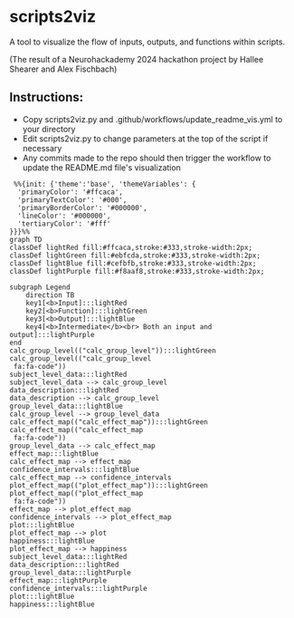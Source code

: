 # scripts2viz
A tool to visualize the flow of inputs, outputs, and functions within scripts.

(The result of a Neurohackademy 2024 hackathon project by Hallee Shearer and Alex Fischbach)

## Instructions:
- Copy scripts2viz.py and .github/workflows/update_readme_vis.yml to your directory
- Edit scripts2viz.py to change parameters at the top of the script if necessary
- Any commits made to the repo should then trigger the workflow to update the README.md file's visualization

```mermaid
 %%{init: {'theme':'base', 'themeVariables': {
  'primaryColor': '#ffcaca',
  'primaryTextColor': '#000',
  'primaryBorderColor': '#000000',
  'lineColor': '#000000',
  'tertiaryColor': '#fff'
}}}%%
graph TD
classDef lightRed fill:#ffcaca,stroke:#333,stroke-width:2px;
classDef lightGreen fill:#ebfcda,stroke:#333,stroke-width:2px;
classDef lightBlue fill:#cefbfb,stroke:#333,stroke-width:2px;
classDef lightPurple fill:#f8aaf8,stroke:#333,stroke-width:2px;

subgraph Legend
    direction TB
    key1[<b>Input]:::lightRed
    key2[<b>Function]:::lightGreen
    key3[<b>Output]:::lightBlue
    key4[<b>Intermediate</b><br> Both an input and output]:::lightPurple
end
calc_group_level(("calc_group_level")):::lightGreen
calc_group_level(("calc_group_level
 fa:fa-code"))
subject_level_data:::lightRed
subject_level_data --> calc_group_level
data_description:::lightRed
data_description --> calc_group_level
group_level_data:::lightBlue
calc_group_level --> group_level_data
calc_effect_map(("calc_effect_map")):::lightGreen
calc_effect_map(("calc_effect_map
 fa:fa-code"))
group_level_data --> calc_effect_map
effect_map:::lightBlue
calc_effect_map --> effect_map
confidence_intervals:::lightBlue
calc_effect_map --> confidence_intervals
plot_effect_map(("plot_effect_map")):::lightGreen
plot_effect_map(("plot_effect_map
 fa:fa-code"))
effect_map --> plot_effect_map
confidence_intervals --> plot_effect_map
plot:::lightBlue
plot_effect_map --> plot
happiness:::lightBlue
plot_effect_map --> happiness
subject_level_data:::lightRed
data_description:::lightRed
group_level_data:::lightPurple
effect_map:::lightPurple
confidence_intervals:::lightPurple
plot:::lightBlue
happiness:::lightBlue
```

